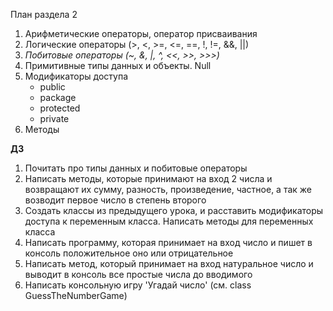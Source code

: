 План раздела 2

1. Арифметические операторы, оператор присваивания
2. Логические операторы (>, <, >=, <=, ==, !, !=, &&, ||)
3. _Побитовые операторы (~, &, |, ^, <<, >>, >>>)_
4. Примитивные типы данных и объекты. Null
5. Модификаторы доступа
   - public
   - package
   - protected
   - private
6. Методы

**ДЗ**

1. Почитать про типы данных и побитовые операторы
2. Написать методы, которые принимают на вход 2 числа и возвращают их сумму, разность, произведение, частное,
   а так же возводит первое число в степень второго
3. Создать классы из предыдущего урока, и расставить модификаторы доступа к переменным класса. Написать методы для переменных класса
4. Написать программу, которая принимает на вход число и пишет в консоль положительное оно или отрицательное
5. Написать метод, который принимает на вход натуральное число и выводит в консоль все простые числа до вводимого
6. Написать консольную игру 'Угадай число' (см. class GuessTheNumberGame)
